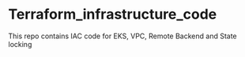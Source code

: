 # Terraform_infrastructure_code
This repo contains IAC code for EKS, VPC, Remote Backend and State locking 
